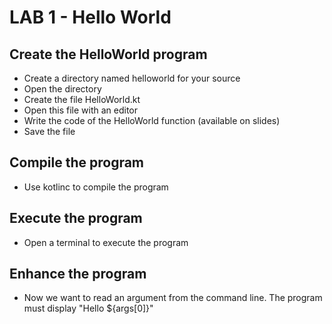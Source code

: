 <div class="pb"></div>

# LAB 1 - Hello World

## Create the HelloWorld program

- Create a directory named helloworld for your source
- Open the directory
- Create the file HelloWorld.kt
- Open this file with an editor
- Write the code of the HelloWorld function (available on slides)
- Save the file

## Compile the program

- Use kotlinc to compile the program

## Execute the program

- Open a terminal to execute the program

## Enhance the program

- Now we want to read an argument from the command line. The program must display "Hello ${args[0]}"  
